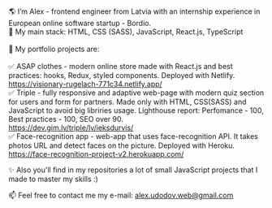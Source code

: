 🌎 I’m Alex - frontend engineer from Latvia with an internship experience in European online software startup - Bordio. <br>
📍 My main stack: HTML, CSS (SASS), JavaScript, React.js, TypeScript <br><br>
🧰 My portfolio projects are: <br><br>
✅ ASAP clothes - modern online store made with React.js and best practices: hooks, Redux, styled components. Deployed with Netlify.<br>
https://visionary-rugelach-771c34.netlify.app/ <br>
✅ Triple - fully responsive and adaptive web-page with modern quiz section for users and form for partners. Made only with HTML, CSS(SASS) and JavaScript to avoid big libriries usage. Lighthouse report: Perfomance - 100, Best practices - 100, SEO over 90. <br>
https://dev.gim.lv/triple/lv/ieksdurvis/ <br>
✅ Face-recognition app - web-app that uses face-recognition API. It takes photos URL and detect faces on the picture. Deployed with Heroku. <br>
https://face-recognition-project-v2.herokuapp.com/

✨ Also you'll find in my repositories a lot of small JavaScript projects that I made to master my skills :)

📫 Feel free to contact me
my e-mail: alex.udodov.web@gmail.com

<!---
AlexWebDev01/AlexWebDev01 is a ✨ special ✨ repository because its `README.md` (this file) appears on your GitHub profile.
You can click the Preview link to take a look at your changes.
--->
